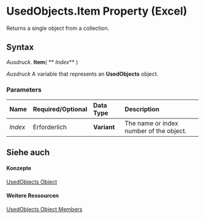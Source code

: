 
# UsedObjects.Item Property (Excel)

Returns a single object from a collection.


## Syntax

 _Ausdruck_. **Item**( ** _Index_** )

 _Ausdruck_ A variable that represents an **UsedObjects** object.


### Parameters



|**Name**|**Required/Optional**|**Data Type**|**Description**|
|:-----|:-----|:-----|:-----|
| _Index_|Erforderlich|**Variant**|The name or index number of the object.|

## Siehe auch


#### Konzepte


[UsedObjects Object](b94ad3d1-411f-acf6-19bb-8e6c4a484748.md)
#### Weitere Ressourcen


[UsedObjects Object Members](http://msdn.microsoft.com/library/443e79ce-f08f-1beb-4254-fa0bb82121ed%28Office.15%29.aspx)